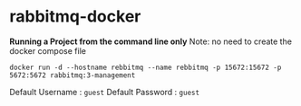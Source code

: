 # rabbitmq-docker


**Running a Project from the command line only** 
Note: no need to create the docker compose file
```
docker run -d --hostname rebbitmq --name rebbitmq -p 15672:15672 -p 5672:5672 rabbitmq:3-management
```

Default Username : `guest`
Default Password : `guest`